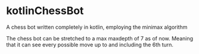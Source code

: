 # kotlinChessBot
A chess bot written completely in kotlin, employing the minimax algorithm

The chess bot can be stretched to a max maxdepth of 7 as of now. Meaning that it can see every possible move up to and including the 6th turn.
